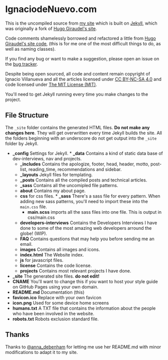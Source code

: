 # IgnaciodeNuevo.com

This is the uncompiled source from [my site](http://ignaciodenuevo.com) which is built on [Jekyll](http://jekyllrb.com), which was originally a fork of [Hugo Giraudel's site](https://github.com/HugoGiraudel/hugogiraudel.github.com).

Code comments shamelessly borrowed and refactored a little from [Hugo Giraudel's site code](https://github.com/HugoGiraudel/hugogiraudel.github.com), (this is for me one of the most difficult things to do, as well as naming classes).

If you find any bug or want to make a suggestion, please open an issue on the [bug tracker](https://github.com/IgnaciodeNuevo/ignaciodenuevo.github.com/issues).

Despite being open sourced, all code and content remain copyright of Ignacio Villanueva and all the articles licensed under [CC BY-NC-SA 4.0](http://creativecommons.org/licenses/by-nc-sa/4.0/) and code licensed under [The MIT License (MIT)](/license/index.md).

You'll need to get Jekyll running every time you make changes to the project.

## File Structure

The `_site` folder contains the generated HTML files. **Do not make any changes here**. They will get overwritten every time Jekyll builds the site. All the folders beginning with an underscore do not get output into the `_site` folder by Jekyll.

* **_config** Settings for Jekyll.
		* **_data** Contains a kind of static data base of dev-interviews, nav and projects.
    * **_includes** Contains the apologize, footer, head, header, motto, post-list, reading_time, recommendations and sidebar.
    * **_layouts** Jekyll files for templating.
    * **_posts** Contains all the compiled posts and technical articles.
    * **_sass** Contains all the uncomipled file patterns.
    * **about** Contains my about page.
    * **css** for css files.
   		  * **_sass** There's a sass file for every pattern. When adding new sass patterns, you'll need to import these into the `main.css` file.
        * **main.scss** imports all the sass files into one file. This is output in css/main.css
    * **developers-interviews** Contains the Developers Interviews I have done to some of the most amazing web developers arround the globe! (WIP).
    * **FAQ** Contains questions that may help you before sending me an email.
    * **images** Contains all images and icons.
    * **index.html** The Website index.
    * **js** for javascript files.
    * **license** Contains the code license.
    * **projects** Contains most relevant projects I have done.
* **_site** The generated site files. **do not edit!**
* **CNAME** You'll want to change this if you want to host your style guide on GitHub Pages using your own domain.
* **README.md** Documentation (this)
* **favicon.ico** Replace with your own favicon
* **icon.png** Used for some device home screens
* **humans.txt** A TXT file that contains the information about the people who have been involved in the website.
* **robots.txt** Robots exclusion standard file.

## Thanks

Thanks to [@anna_debenham](http://twitter.com/anna_debenham) for letting me use her README.md with minor modifications to adapt it to my site.
